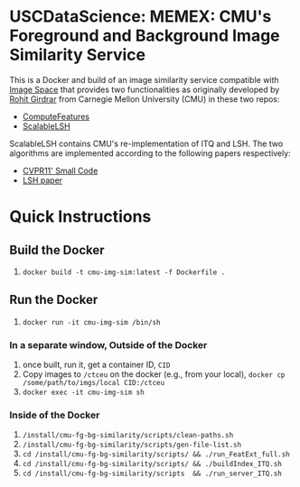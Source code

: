 # USCDataScience: MEMEX: CMU's Foreground and Background Image Similarity Service

This is a Docker and build of an image similarity service compatible with 
[Image Space](http://github.com/nasa-jpl-memex/image_space.git) that provides
two functionalities as originally developed by [Rohit Girdrar](https://github.com/rohitgirdhar) 
from Carnegie Mellon University (CMU) in these two repos:

* [ComputeFeatures](https://github.com/rohitgirdhar/ComputeFeatures)
* [ScalableLSH](https://github.com/rohitgirdhar-cmu-experimental/ScalableLSH)

ScalableLSH contains CMU's re-implementation of ITQ and LSH. The two algorithms 
are implemented according to the following papers respectively:

* [CVPR11' Small Code](http://slazebni.cs.illinois.edu/publications/cvpr11_small_code.pdf)
* [LSH paper](http://www.mit.edu/~andoni/LSH/)

# Quick Instructions

## Build the Docker

 1. `docker build -t cmu-img-sim:latest -f Dockerfile .`

## Run the Docker

  1. `docker run -it cmu-img-sim /bin/sh`

### In a separate window, Outside of the Docker

 1. once built, run it, get a container ID, `CID`
 2. Copy images to `/ctceu` on the docker (e.g., from your local), `docker cp /some/path/to/imgs/local CID:/ctceu`
 3. `docker exec -it cmu-img-sim sh`

### Inside of the Docker

 1. `/install/cmu-fg-bg-similarity/scripts/clean-paths.sh`
 2. `/install/cmu-fg-bg-similarity/scripts/gen-file-list.sh`
 3. `cd /install/cmu-fg-bg-similarity/scripts/ && ./run_FeatExt_full.sh`
 4. `cd /install/cmu-fg-bg-similarity/scripts/ && ./buildIndex_ITQ.sh`
 5. `cd /install/cmu-fg-bg-similarity/scripts  && ./run_server_ITQ.sh`
